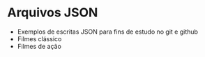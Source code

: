 # Arquivos JSON

- Exemplos de escritas JSON para fins de estudo no git e github
- Filmes clássico
- Filmes de ação
